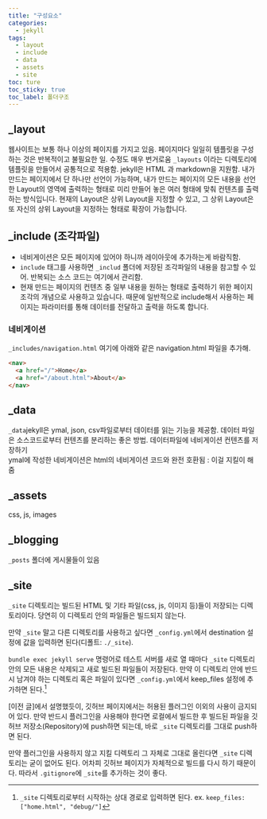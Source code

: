```yaml
---
title: "구성요소"
categories:
  - jekyll
tags:
  - layout
  - include
  - data
  - assets
  - site
toc: ture
toc_sticky: true
toc_label: 폴더구조
---
```



## _layout
웹사이트는 보통 하나 이상의 페이지를 가지고 있음. 페이지마다 일일히 템플릿을 구성하는 것은 반복적이고 불필요한 일. 수정도 매우 번거로움
 `_layouts` 이라는 디렉토리에 템플릿을 만들어서 공통적으로 적용함.
jekyll은 HTML 과 markdown을 지원함.
내가 만드는 페이지에서 단 하나만 선언이 가능하며, 내가 만드는 페이지의 모든 내용을 선언 한 Layout의  영역에 출력하는 형태로 미리 만들어 놓은 여러 형태에 맞춰 컨텐츠를 출력하는 방식입니다. 현재의 Layout은 상위 Layout을 지정할 수 있고, 그 상위 Layout은 또 자신의 상위 Layout을 지정하는 형태로 확장이 가능합니다.

## _include (조각파일)
- 네비게이션은 모든 페이지에 있어야 하니까 레이아웃에 추가하는게 바람직함.
- `include` 태그를 사용하면 `_includ` 폴더에 저장된 조각파일의 내용을 참고할 수 있어. 반복되는 소스 코드는 여기에서 관리함.
-  현재 만드는 페이지의 컨텐츠 중 일부 내용을 원하는 형태로 출력하기 위한 페이지 조각의 개념으로 사용하고 있습니다. 때문에 일반적으로 include해서 사용하는 페이지는 파라미터를 통해 데이터를 전달하고 출력을 하도록 합니다.

### 네비게이션
`_includes/navigation.html` 여기에 아래와 같은 navigation.html 파일을 추가해.
```HTML
<nav>
  <a href="/">Home</a>
  <a href="/about.html">About</a>
</nav>
```
## _data
`_data`jekyll은 ymal, json, csv파일로부터 데이터를 읽는 기능을 제공함. 데이터 파일은 소스코드로부터 컨텐츠를 분리하는 좋은 방법.
데이터파일에 네비게이션 컨텐츠를 저장하기  
ymal에 작성한 네비게이션은 html의 네비게이션 코드와 완전 호환됨 : 이걸 지킬이 해줌

## _assets
css, js, images

## _blogging
`_posts` 폴더에 게시물들이 있음  


## _site

`_site` 디렉토리는 빌드된 HTML 및 기타 파일(css, js, 이미지 등)들이 저장되는 디렉토리이다. 당연히 이 디렉토리 안의 파일들은 빌드되지 않는다.

만약 `_site` 말고 다른 디렉토리를 사용하고 싶다면 `_config.yml`에서 destination 설정에 값을 입력하면 된다(디폴트: `./_site`).

`bundle exec jekyll serve` 명령어로 테스트 서버를 새로 열 때마다 `_site` 디렉토리 안의 모든 내용은 삭제되고 새로 빌드된 파일들이 저장된다. 만약 이 디렉토리 안에 반드시 남겨야 하는 디렉토리 혹은 파일이 있다면 `_config.yml`에서 keep_files 설정에 추가하면 된다.[^1]

[^1]: `_site` 디렉토리로부터 시작하는 상대 경로로 입력하면 된다. ex. `keep_files: ["home.html", "debug/"]`

[이전 글]에서 설명했듯이, 깃허브 페이지에서는 허용된 플러그인 이외의 사용이 금지되어 있다. 만약 반드시 플러그인을 사용해야 한다면 로컬에서 빌드한 후 빌드된 파일을 깃허브 저장소(Repository)에 push하면 되는데, 바로 `_site` 디렉토리를 그대로 push하면 된다.

만약 플러그인을 사용하지 않고 지킬 디렉토리 그 자체로 그대로 올린다면 `_site` 디렉토리는 굳이 없어도 된다. 어차피 깃허브 페이지가 자체적으로 빌드를 다시 하기 때문이다. 따라서 `.gitignore`에 `_site`를 추가하는 것이 좋다.

